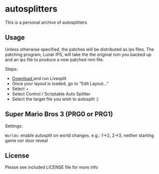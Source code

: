 autosplitters
=============

This is a personal archive of autosplitters

Usage
-----

Unless otherwise specified, the patches will be distributed as ips files.
The patching program, Lunar IPS, will take the the original rom you backed
up and an ips file to produce a new patched rom file.

Steps:

* [Download <link>](http://livesplit.github.io/downloads/) and run Livesplit
* Once your layout is loaded, go to "Edit Layout..."
* Select +
* Select Control / Scriptable Auto Splitter
* Select the target file you wish to autosplit :)

Super Mario Bros 3 (PRG0 or PRG1)
---------------------------------

Settings:

`Worlds`: enable autosplit on world changes. e.g.: 1->2, 2->3, neither starting game nor door reveal

License
-------

Please see included LICENSE file for more info